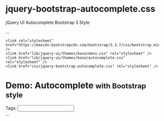 # jquery-bootstrap-autocomplete.css
jQuery UI Autocomplete Bootstrap 3 Style

...
<!doctype html>
<html lang="en">
<head>
    <meta charset="utf-8">
    <meta name="viewport" content="width=device-width, initial-scale=1">
    <title>jQuery UI Autocomplete</title>

    <link rel="stylesheet" href="https://maxcdn.bootstrapcdn.com/bootstrap/3.3.7/css/bootstrap.min.css" />
    <link href="lib/jquery-ui/themes/base/menu.css" rel="stylesheet" />
    <link href="lib/jquery-ui/themes/base/autocomplete.css" rel="stylesheet" />
    <link href="css/jquery-bootstrap-autocomplete.css" rel="stylesheet" />
</head>
<body>
    <div class="container">
        <div class="row">
            <div class="col-md-6">
                <h1>Demo: Autocomplete <small>with Bootstrap style </small> </h1>
                <div>
                    <label for="tags">Tags: </label>
                    <input id="tags" class="form-control">
                </div>
            </div>
        </div>
    </div>
    <script src="https://code.jquery.com/jquery-1.12.4.js"></script>
    <script src="https://code.jquery.com/ui/1.12.0/jquery-ui.js"></script>
    <script>
  $( function() {
    var availableTags = [
      "ActionScript",
      "AppleScript",
      "Asp",
      "BASIC",
      "C",
      "C++",
      "Clojure",
      "COBOL",
      "ColdFusion",
      "Erlang",
      "Fortran",
      "Groovy",
      "Haskell",
      "Java",
      "JavaScript",
      "Lisp",
      "Perl",
      "PHP",
      "Python",
      "Ruby",
      "Scala",
      "Scheme"
    ];
    $( "#tags" ).autocomplete({
      source: availableTags
    });
  } );
    </script>
</body>
</html>
...
